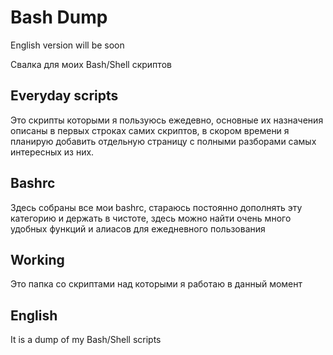 # Bash Dump

English version will be soon

Свалка для моих Bash/Shell скриптов

## Everyday scripts

Это скрипты которыми я пользуюсь ежедевно, основные их назначения описаны в первых строках самих скриптов, в скором времени я планирую добавить отдельную страницу с полными разборами самых интересных из них.

## Bashrc

Здесь собраны все мои bashrc, стараюсь постоянно дополнять эту категорию и держать в чистоте, здесь можно найти очень много удобных функций и алиасов для ежедневного пользования

## Working

Это папка со скриптами над которыми я работаю в данный момент

## English

It is a dump of my Bash/Shell scripts

